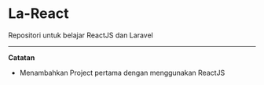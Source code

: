 # La-React
Repositori untuk belajar ReactJS dan Laravel


***
**Catatan**

- Menambahkan Project pertama dengan menggunakan ReactJS